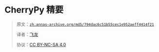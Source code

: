 # CherryPy 精要

> 原文：[`zh.annas-archive.org/md5/794dac6c51b55cec1e952aeff4414f21`](https://zh.annas-archive.org/md5/794dac6c51b55cec1e952aeff4414f21)
> 
> 译者：[飞龙](https://github.com/wizardforcel)
> 
> 协议：[CC BY-NC-SA 4.0](http://creativecommons.org/licenses/by-nc-sa/4.0/)
